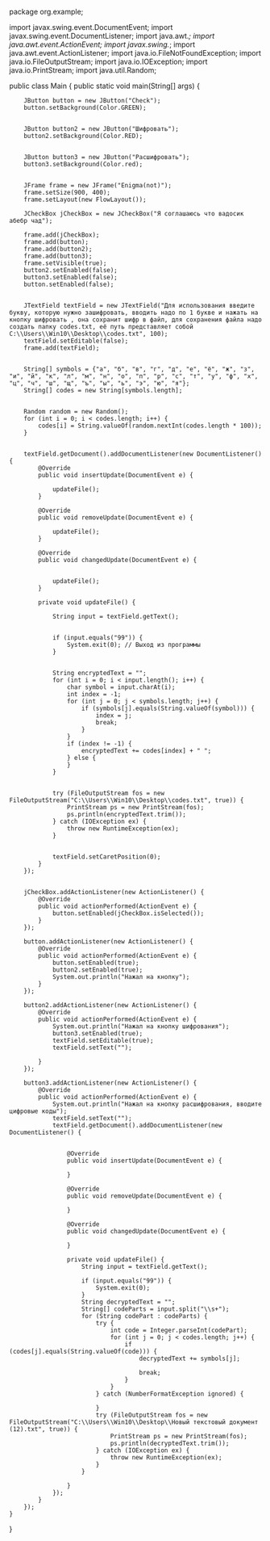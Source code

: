 package org.example;

import javax.swing.event.DocumentEvent;
import javax.swing.event.DocumentListener;
import java.awt.*;
import java.awt.event.ActionEvent;
import javax.swing.*;
import java.awt.event.ActionListener;
import java.io.FileNotFoundException;
import java.io.FileOutputStream;
import java.io.IOException;
import java.io.PrintStream;
import java.util.Random;

public class Main {
    public static void main(String[] args) {

        JButton button = new JButton("Check");
        button.setBackground(Color.GREEN);


        JButton button2 = new JButton("Шифровать");
        button2.setBackground(Color.RED);


        JButton button3 = new JButton("Расшифровать");
        button3.setBackground(Color.red);


        JFrame frame = new JFrame("Enigma(not)");
        frame.setSize(900, 400);
        frame.setLayout(new FlowLayout()); 

        JCheckBox jCheckBox = new JCheckBox("Я соглашаюсь что вадосик абебр чад");

        frame.add(jCheckBox);
        frame.add(button);
        frame.add(button2);
        frame.add(button3);
        frame.setVisible(true);
        button2.setEnabled(false);
        button3.setEnabled(false);
        button.setEnabled(false);


        JTextField textField = new JTextField("Для использования введите букву, которую нужно зашифровать, вводить надо по 1 букве и нажать на кнопку шифровать , она сохранит шифр в файл, для сохранения файла надо создать папку codes.txt, её путь представляет собой C:\\Users\\Win10\\Desktop\\codes.txt", 100);
        textField.setEditable(false);
        frame.add(textField);


        String[] symbols = {"а", "б", "в", "г", "д", "е", "ё", "ж", "з", "и", "й", "к", "л", "м", "н", "о", "п", "р", "с", "т", "у", "ф", "х", "ц", "ч", "ш", "щ", "ъ", "ы", "ь", "э", "ю", "я"};
        String[] codes = new String[symbols.length];


        Random random = new Random();
        for (int i = 0; i < codes.length; i++) {
            codes[i] = String.valueOf(random.nextInt(codes.length * 100));
        }


        textField.getDocument().addDocumentListener(new DocumentListener() {
            @Override
            public void insertUpdate(DocumentEvent e) {

                updateFile();
            }

            @Override
            public void removeUpdate(DocumentEvent e) {

                updateFile();
            }

            @Override
            public void changedUpdate(DocumentEvent e) {


                updateFile();
            }

            private void updateFile() {

                String input = textField.getText();


                if (input.equals("99")) {
                    System.exit(0); // Выход из программы
                }


                String encryptedText = "";
                for (int i = 0; i < input.length(); i++) {
                    char symbol = input.charAt(i);
                    int index = -1;
                    for (int j = 0; j < symbols.length; j++) {
                        if (symbols[j].equals(String.valueOf(symbol))) {
                            index = j;
                            break;
                        }
                    }
                    if (index != -1) {
                        encryptedText += codes[index] + " ";
                    } else {
                    }
                }


                try (FileOutputStream fos = new FileOutputStream("C:\\Users\\Win10\\Desktop\\codes.txt", true)) {
                    PrintStream ps = new PrintStream(fos);
                    ps.println(encryptedText.trim());
                } catch (IOException ex) {
                    throw new RuntimeException(ex);
                }


                textField.setCaretPosition(0);
            }
        });


        jCheckBox.addActionListener(new ActionListener() {
            @Override
            public void actionPerformed(ActionEvent e) {
                button.setEnabled(jCheckBox.isSelected());
            }
        });

        button.addActionListener(new ActionListener() {
            @Override
            public void actionPerformed(ActionEvent e) {
                button.setEnabled(true);
                button2.setEnabled(true);
                System.out.println("Нажал на кнопку");
            }
        });

        button2.addActionListener(new ActionListener() {
            @Override
            public void actionPerformed(ActionEvent e) {
                System.out.println("Нажал на кнопку шифрования");
                button3.setEnabled(true);
                textField.setEditable(true);
                textField.setText("");

            }
        });
      
        button3.addActionListener(new ActionListener() {
            @Override
            public void actionPerformed(ActionEvent e) {
                System.out.println("Нажал на кнопку расшифрования, вводите цифровые коды");
                textField.setText("");
                textField.getDocument().addDocumentListener(new DocumentListener() {


                    @Override
                    public void insertUpdate(DocumentEvent e) {

                    }

                    @Override
                    public void removeUpdate(DocumentEvent e) {

                    }

                    @Override
                    public void changedUpdate(DocumentEvent e) {

                    }

                    private void updateFile() {
                        String input = textField.getText();
                       
                        if (input.equals("99")) {
                            System.exit(0); 
                        }
                        String decryptedText = ""; 
                        String[] codeParts = input.split("\\s+");
                        for (String codePart : codeParts) {
                            try {
                                int code = Integer.parseInt(codePart);
                                for (int j = 0; j < codes.length; j++) {
                                    if (codes[j].equals(String.valueOf(code))) { 
                                        decryptedText += symbols[j];

                                        break;
                                    }
                                }
                            } catch (NumberFormatException ignored) {

                            }
                            try (FileOutputStream fos = new FileOutputStream("C:\\Users\\Win10\\Desktop\\Новый текстовый документ (12).txt", true)) {
                                PrintStream ps = new PrintStream(fos);
                                ps.println(decryptedText.trim());
                            } catch (IOException ex) {
                                throw new RuntimeException(ex);
                            }
                        }

                    }
                });
            }
        });
    }
}
